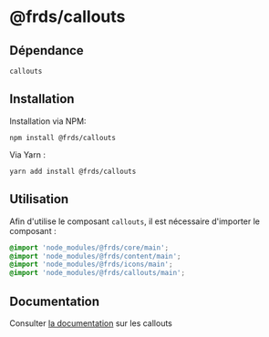 # @frds/callouts

## Dépendance
```shell
callouts
```

## Installation
Installation via NPM:
```
npm install @frds/callouts
```
Via Yarn :
```
yarn add install @frds/callouts
```

## Utilisation
Afin d'utilise le composant `callouts`, il est nécessaire d'importer le composant :
```scss
@import 'node_modules/@frds/core/main';
@import 'node_modules/@frds/content/main';
@import 'node_modules/@frds/icons/main';
@import 'node_modules/@frds/callouts/main';
```
## Documentation

Consulter [la documentation](#) sur les callouts
